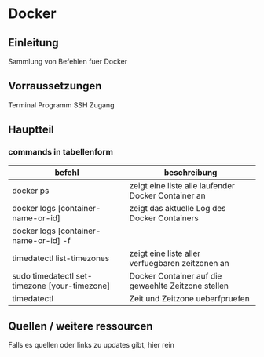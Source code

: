 # Docker

## Einleitung

Sammlung von Befehlen fuer Docker

## Vorraussetzungen

Terminal Programm
SSH Zugang

## Hauptteil

### commands in tabellenform

| befehl | beschreibung |
| --- | --- |
| docker ps | zeigt eine liste alle laufender Docker Container an |
| docker logs [container-name-or-id] | zeigt das aktuelle Log des Docker Containers |
| docker logs [container-name-or-id] -f | | laesst das log des gewahlten containers in echtzeit laufen |
| timedatectl list-timezones | zeigt eine liste aller verfuegbaren zeitzonen an |
| sudo timedatectl set-timezone [your-timezone] | Docker Container auf die gewaehlte Zeitzone stellen |
| timedatectl | Zeit und Zeitzone ueberfpruefen |

## Quellen / weitere ressourcen

Falls es quellen oder links zu updates gibt, hier rein  
